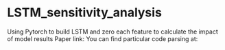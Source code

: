 # LSTM_sensitivity_analysis
Using Pytorch to build LSTM and zero each feature to calculate the impact of model results
Paper link:
You can find particular code parsing at:
